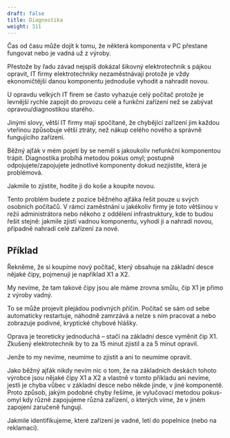 ```yaml
---
draft: false
title: Diagnostika
weight: 311
---
```


Čas od času může dojít k tomu, že některá komponenta v PC přestane fungovat nebo je vadná už z výroby.

Přestože by řadu závad nejspíš dokázal šikovný elektrotechnik s pájkou opravit, IT firmy elektrotechniky nezaměstnávají protože je vždy ekonomičtější danou komponentu jednoduše vyhodit a nahradit novou.

U opravdu velkých IT firem se často vyhazuje celý počítač protože je levnější rychle zapojit do provozu celé a funkční zařízení než se zabývat opravou/diagnostikou starého. 

Jinými slovy, větší IT firmy mají spočítané, že chybějící zařízení jim každou vteřinou způsobuje větší ztráty, než nákup celého nového a správně fungujícího zařízení.

Běžný ajťák v mém pojetí by se neměl s jakoukoliv nefunkční komponentou trápit. Diagnostika probíhá metodou pokus omyl; postupně odpojujete/zapojujete jednotlivé komponenty dokud nezjistíte, která je problémová.

Jakmile to zjistíte, hodíte ji do koše a koupíte novou. 

Tento problém budete z pozice běžného ajťáka řešit pouze u svých osobních počítačů. V rámci zaměstnání u jakékoliv firmy je toto většinou v režii administrátora nebo někoho z oddělení infrastruktury, kde to budou řešit stejně: jakmile zjistí vadnou komponentu, vyhodí ji a nahradí novou, případně nahradí celé zařízení za nové.

## Příklad

Řekněme, že si koupíme nový počítač, který obsahuje na základní desce nějaké čipy, pojmenuji je například X1 a X2. 

My nevíme, že tam takové čipy jsou ale máme zrovna smůlu, čip X1 je přímo z výroby vadný.

To se může projevit plejádou podivných příčin. Počítač se sám od sebe automaticky restartuje, náhodně zamrzává a nelze s ním pracovat a nebo zobrazuje podivné, kryptické chybové hlášky.

Oprava je teoreticky jednoduchá – stačí na základní desce vyměnit čip X1. Zkušený elektrotechnik by to za 15 minut zjistil a za 5 minut opravil.

Jenže to my nevíme, neumíme to zjistit a ani to neumíme opravit.

Jako běžný ajťák nikdy nevím nic o tom, že na základních deskách tohoto výrobce jsou nějaké čipy X1 a X2 a vlastně v tomto příkladu ani nevíme, jestli je chyba vůbec v základní desce nebo někde jinde, v jiné komponentě. Proto způsob, jakým podobné chyby řešíme, je vylučovací metodou pokus-omyl kdy různě zapojujeme různá zařízení, o kterých víme, že v jiném zapojení zaručeně fungují.

Jakmile identifikujeme, které zařízení je vadné, letí do popelnice (nebo na reklamaci).
